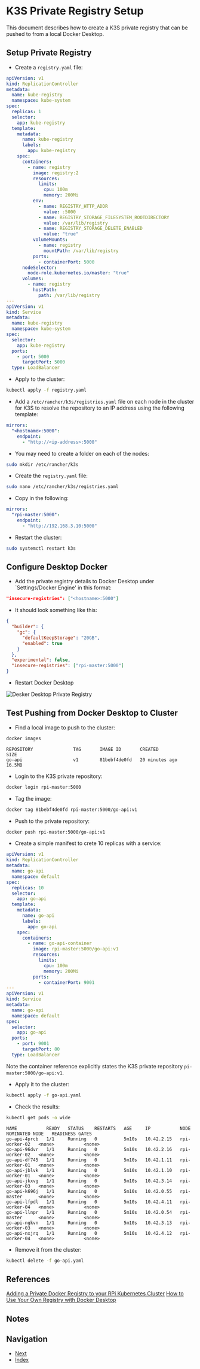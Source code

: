 # K3S Private Registry Setup

This document describes how to create a K3S private registry that can be pushed to from a local Docker Desktop.

## Setup Private Registry

- Create a `registry.yaml` file:

```yaml
apiVersion: v1
kind: ReplicationController
metadata:
  name: kube-registry
  namespace: kube-system
spec:
  replicas: 1
  selector:
    app: kube-registry
  template:
    metadata:
      name: kube-registry
      labels:
        app: kube-registry
    spec:
      containers:
        - name: registry
          image: registry:2
          resources:
            limits:
              cpu: 100m
              memory: 200Mi
          env:
            - name: REGISTRY_HTTP_ADDR
              value: :5000
            - name: REGISTRY_STORAGE_FILESYSTEM_ROOTDIRECTORY
              value: /var/lib/registry
            - name: REGISTRY_STORAGE_DELETE_ENABLED
              value: "true"
          volumeMounts:
            - name: registry
              mountPath: /var/lib/registry
          ports:
            - containerPort: 5000
      nodeSelector:
        node-role.kubernetes.io/master: "true"
      volumes:
        - name: registry
          hostPath:
            path: /var/lib/registry
---
apiVersion: v1
kind: Service
metadata:
  name: kube-registry
  namespace: kube-system
spec:
  selector:
    app: kube-registry
  ports:
    - port: 5000
      targetPort: 5000
  type: LoadBalancer
```

- Apply to the cluster:

```bash
kubectl apply -f registry.yaml
```

- Add a `/etc/rancher/k3s/registries.yaml` file on each node in the cluster for K3S to resolve the repository to an IP address using the following template:

```yaml
mirrors:
  "<hostname>:5000":
    endpoint:
      - "http://<ip-address>:5000"
```

- You may need to create a folder on each of the nodes:

```bash
sudo mkdir /etc/rancher/k3s
```

- Create the `registry.yaml` file:

```bash
sudo nano /etc/rancher/k3s/registries.yaml
```

- Copy in the following:

```yaml
mirrors:
  "rpi-master:5000":
    endpoint:
      - "http://192.168.3.10:5000"
```

- Restart the cluster:

```bash
sudo systemctl restart k3s
```

## Configure Desktop Docker

- Add the private registry details to Docker Desktop under `Settings/Docker Engine' in this format:

```json
"insecure-registries": ["<hostname>:5000"]
```

- It should look something like this:

```json
{
  "builder": {
    "gc": {
      "defaultKeepStorage": "20GB",
      "enabled": true
    }
  },
  "experimental": false,
  "insecure-registries": ["rpi-master:5000"]
}
```

- Restart Docker Desktop

![Desker Desktop Private Registry](./images/docker-desktop-private-registry.png)

## Test Pushing from Docker Desktop to Cluster

- Find a local image to push to the cluster:

```bash
docker images
```

```console
REPOSITORY               TAG       IMAGE ID       CREATED          SIZE
go-api                   v1        81bebf4de0fd   20 minutes ago   16.5MB
```

- Login to the K3S private repository:

```bash
docker login rpi-master:5000
```

- Tag the image:

```bash
docker tag 81bebf4de0fd rpi-master:5000/go-api:v1
```

- Push to the private repository:

```bash
docker push rpi-master:5000/go-api:v1
```

- Create a simple manifest to crete 10 replicas with a service:

```yaml
apiVersion: v1
kind: ReplicationController
metadata:
  name: go-api
  namespace: default
spec:
  replicas: 10
  selector:
    app: go-api
  template:
    metadata:
      name: go-api
      labels:
        app: go-api
    spec:
      containers:
        - name: go-api-container
          image: rpi-master:5000/go-api:v1
          resources:
            limits:
              cpu: 100m
              memory: 200Mi
          ports:
            - containerPort: 9001
---
apiVersion: v1
kind: Service
metadata:
  name: go-api
  namespace: default
spec:
  selector:
    app: go-api
  ports:
    - port: 9001
      targetPort: 80
  type: LoadBalancer
```

Note the container reference explicitly states the K3S private repository `pi-master:5000/go-api:v1`.

- Apply it to the cluster:

```bash
kubectl apply -f go-api.yaml
```

- Check the results:

```bash
kubectl get pods -o wide
```

```console
NAME           READY   STATUS    RESTARTS   AGE     IP           NODE            NOMINATED NODE   READINESS GATES
go-api-4prcb   1/1     Running   0          5m10s   10.42.2.15   rpi-worker-02   <none>           <none>
go-api-96dvr   1/1     Running   0          5m10s   10.42.2.16   rpi-worker-02   <none>           <none>
go-api-df745   1/1     Running   0          5m10s   10.42.1.11   rpi-worker-01   <none>           <none>
go-api-jblvk   1/1     Running   0          5m10s   10.42.1.10   rpi-worker-01   <none>           <none>
go-api-jkxvg   1/1     Running   0          5m10s   10.42.3.14   rpi-worker-03   <none>           <none>
go-api-k696j   1/1     Running   0          5m10s   10.42.0.55   rpi-master      <none>           <none>
go-api-lfpdl   1/1     Running   0          5m10s   10.42.4.11   rpi-worker-04   <none>           <none>
go-api-llnpr   1/1     Running   0          5m10s   10.42.0.54   rpi-master      <none>           <none>
go-api-ngkvn   1/1     Running   0          5m10s   10.42.3.13   rpi-worker-03   <none>           <none>
go-api-nxjrq   1/1     Running   0          5m10s   10.42.4.12   rpi-worker-04   <none>           <none>
```

- Remove it from the cluster:

```bash
kubectl delete -f go-api.yaml
```

## References

[Adding a Private Docker Registry to your RPi Kubernetes Cluster](https://medium.com/@chris.allmark/adding-a-private-docker-registry-to-your-rpi-kubernetes-cluster-3b549cc33c4f)
[How to Use Your Own Registry with Docker Desktop](https://www.docker.com/blog/how-to-use-your-own-registry-2/)

## Notes

## Navigation

- [Next](./?)
- [Index](./README.md)
